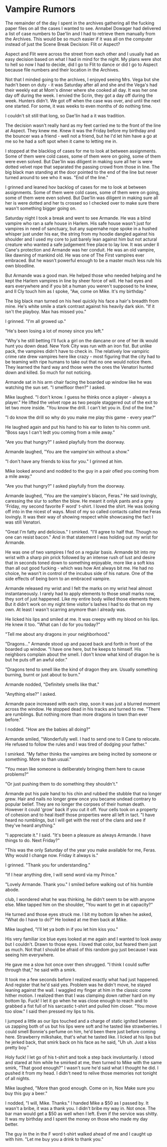#  Vampire Rumors

The remainder of the day I spent in the archives gathering all the fucking paper
files on all the cases I wanted to see. Annabel Dowager had delivered a list of
case numbers to Dae'lin and I had to retrieve them manually from the Archives.
This would be so much easier if it was all on the computer instead of just the
Scene Break
 Decision: Flit or Aspect?

Aspect and Flit were across the street from each other and I usually had an easy
decision based on what I had in mind for the night. My plans were shot to hell
so now I had to decide, did I go to Flit to dance or did I go to Aspect because file numbers and their location in the Archives.

Not that I minded going to the archives, I enjoyed seeing Mrs. Vega but she
hadn't been on duty - it was Saturday after all and she and the Vega's had their
weekly eat at Mom's dinner where she cooked all day. It was her one day off
during the week. I envied the Scrin, they got a day off during the week. Hunters
didn't. We got off when the case was over, and until the next one started. For
some, it was weeks to even months of do nothing time.

I couldn't sit still that long, so Dae'lin had a
it was tradition.

The decision wasn't really hard as my feet carried me to the front of the line
at Aspect. They knew me. Knew it was the Friday before my birthday and the
bouncer was a friend - well not a friend, but he I'd let him have a go at me so
he had a soft spot when it came to letting me in.

I stopped at the blacklog of cases for me to look
at between assignments. Some of them were cold cases, some of them were on
going, some of them were even solved. But Dae'lin was diligent in making sure
all her is were dotted  velvet rope that separated the passing crowd from those
in line. The big black man standing at the door pointed to the end of the line
but never turned around to see who it was. "End of the line."

I grinned and leaned hov backlog of cases for me to look
at between assignments. Some of them were cold cases, some of them were on
going, some of them were even solved. But Dae'lin was diligent in making sure
all her is were dotted and her ts crossed so I checked over to make sure there
wasn't something bigger going on.

Saturday night I took a break and went to see Armande. He was a blind vampire
who ran a safe house in Harlem. His safe house wasn't just for vampires in need
of sanctuary, but any supernahe rope spoke in a hushed whisper just under his ear,
the string from my hoodie dangled against his shoulder and I used my core to
just barely lean against him but not actural creature who wanted a safe judgement free
place to lay low. It was under Il Cane's protection and Armande was her conduit.
He was an old vampire, like dawning of mankind old. He was one of The First
vampires ever embraced. But he wasn't powerful enough to be a master much less
rule his own bloodline.

But Armande was a good man. He helped those who needed helping and he kept the
Harlem vampires in line by sheer force of will. He had eyes and ears everywhere
and if you bit a human you weren't supposed to he knew, and Il Cly touch him as I spoke, "Aw, come on
Mike. It's my birthday."

The big black man turned on his heel quickly his face a hair's breadth from
mine. He's white smile a stark contrast against his heavily dark skin. "If it
isn't the playboy. Max has missed you."

I grinned. "I'm all growed up."

"He's been losing a lot of money since you left."

"Why's he still betting I'll fuck a girl on the dancane or one of
her ilk would hunt you down dead. New York City was run with an iron fist. But
unlike pack, the vampires didn't have to check in. The relatively low vampiric
crime rate drew vampires here like crazy - most figuring that the city had to be
teaming with ripe humans to take out that no one would notice them. They learned
the hard way and those were the ones the Venatori hunted down and killed. So
much for not noticing.

Armande sat in his arm chair facing the boarded up window like he was watching
the sun set. "I smelfloor then?" I asked.

Mike laughed. "I don't know. I guess he thinks once a player - always a player."
He lifted the velvet rope as two people staggered out of the exit to let two
more inside. "You know the drill. I can't let you in. End of the line."

"I do know the drill so why do you make me play this game - every year?"

He laughed again and put his hand to his ear to listen to his comm unit. "Boss
says I can't ledt you coming from a mile away."

"Are you that hungry?" I asked playfully from the doorway.

Armande laughed, "You are the vampire'sin without a show."

"I don't have any friends to kiss for you." I grinned at him.

Mike looked around and nodded to the guy in a pair ofled you coming from a mile away."

"Are you that hungry?" I asked playfully from the doorway.

Armande laughed, "You are the vampire's blacon, Feras." He said lovingly,
caressing the slur to soften the blow. He meant it onlyk pants and a grey
'Friday, my second favorite F word' t-shirt. I loved the shirt. He was looking
off into in the nicest of ways.
Most of my so called contacts called me Feras lovingly. It was their way of
showing respect while showcasing the fact I was still Venatori.

"Great I'm fatty and delicious." I smirked. "I'll agree to half that. Though no
one can resist bacon." And in that statement I was holding out my wrist for
Armande.

He was one of two vampires I fed on a regular basis. Armande bit into my wrist
with a sharp pin prick followed by an intense rush of lust and desire that in
seconds toned down to something enjoyable, more like a soft kiss than all out
good fucking - which was how Ant always bit me. He had no choice, he wasn't in
control of the incubus side of his nature. One of the side effects of being born
to an embraced vampire.

Armande released my wrist and I felt the marks on my wrist heal almost
instantaneously. I rarely had to apply elements to those small marks now, they
sort of just happened. Like my entire body willed those elements there. But it
didn't work on my night time visitor's lashes I had to do that on my own. At
least I wasn't scarring anymore than I already was.

He licked his lips and smiled at me. It was creepy with my blood on his lips. He
knew it too. "What can I do for you today?"

"Tell me about any dragons in your neighborhood."

"Dragons…" Armande stood up and paced back and forth in front of the boarded up
window. "I have one here, but he keeps to himself. His neighbors complain about
the smell. I don't know what kind of dragon he is but he puts off an awful
odor."

"Dragons tend to smell like the kind of dragon they are. Usually something
burning, burnt or just about to burn."

Armande nodded, "Definitely smells like that."

"Anything else?" I asked.

Armande pace increased with each step, soon it was just a blurred moment across
the window. He stopped dead in his tracks and turned to me. "There are
rumblings. But nothing more than more dragons in town than ever before."

I nodded. "How are the babies all doing?"

Armande smiled, "Wonderfully well. I had to send one to Il Cane to relocate. He
refused to follow the rules and I was tired of dodging your father."

I smirked. "My father thinks the vampires are being incited by someone or
something. More so than usual."

"You mean like someone is deliberately bringing them here to cause problems?"

"Or just pushing them to do something they shouldn't."

Armande put his pale hand to his chin and rubbed the stubble that no longer
grew. Hair and nails no longer grew once you became undead contrary to popular
belief. They are no longer the corpses of their human death. However it could
'grow' back if you cut it off. Your cells took on a property of cohesion and to
heal itself those properties were all left in tact. "I have heard no rumblings,
but I will get with the rest of the clans and see if they've heard anything."

"I appreciate it." I said. "It's been a pleasure as always Armande. I have
things to do. Next Friday?"

"This was the only Saturday of the year you make available for me, Feras. Why
would I change now. Friday it always is."

I grinned. "Thank you for understanding."

"If I hear anything dire, I will send word via my Prince."

"Lovely Armande. Thank you." I smiled before walking out of his humble abode.
club, I wondered what he was thinking, he didn't seem to be with
anyone else. Mike tapped him on the shoulder, "You want to get in at capacity?"

He turned and those eyes struck me. I bit my bottom lip when he asked, "What do
I have to do?" He looked at me then back at Mike.

Mike laughed, "I'll let ya both in if you let him kiss you."

His very familiar ice blue eyes looked at me again and I wanted to look away but
I couldn't. Drawn to those eyes. I loved that color, but feared them just as
much. Not that I should be afraid of this random guy just because I was seeing
him everywhere.

He gave me a slow hot once over then shrugged. "I think I could suffer through
that," he said with a smirk.

It took me a few seconds before I realized exactly what had just happened. And
register that he'd said yes. Problem was he didn't move, he stayed leaning
against the wall. I waggled my finger at him in the classic come hither motion.
I realized then that I was clamping down rather hard on my bottom lip. Fuck! I
let it go when he was close enough to reach and to grabbed a fist full of his
sarcastic t-shirt and pulled him closer. "You move too slow." I said then
pressed my lips to his.

I jumped a little as our lips touched and a charge of static ignited between us
zapping both of us but his lips were soft and he tasted like strawberries. I
could smell Bonnie's perfume on him, he'd been there just before coming here.
Strawberry milkshake, that's what he tasted like. I licked at his lips but he
jerked back, that smirk back on his face as he said, "Uh uh. Just a kiss pretty
boy."

Holy fuck! I let go of his t-shirt and took a step back involuntarily. I stood
and stared at him while he smirked at me, then turned to Mike with the same
smirk, "That good enough?" I wasn't sure he'd said what I thought he did. I
pushed it from my head. I didn't need to relive those memories not tonight of
all nights.

Mike laughed, "More than good enough. Come on in, Nox Make sure you buy this guy
a beer."

I nodded, "I will, Mike. Thanks." I handed Mike a \$50 as I passed by. It wasn't
a bribe, it was a thank you. I didn't bribe my way in. Not once. The bar man
would get a \$50 as well when I left. Even if the service was shitty. It was my
birthday and I spent the money on those who made my day better.

The guy in the in the F word t-shirt walked ahead of me and I caught up with
him. "Let me buy you a drink to thank you."


<!--stackedit_data:
eyJoaXN0b3J5IjpbLTkwMDU0NTk1MywtMTA5Mjc1NjMwMF19
-->